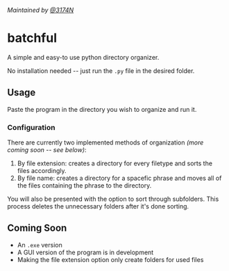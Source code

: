 *Maintained by [@3174N](https://github.com/3174N)*
# batchful
A simple and easy-to use python directory organizer. 

No installation needed -- just run the `.py` file in the desired folder.

## Usage
Paste the program in the directory you wish to organize and run it.

### Configuration
There are currently two implemented methods of organization *(more coming soon -- see below)*: 
1. By file extension: creates a directory for every filetype and sorts the files accordingly. 
2. By file name: creates a directory for a spacefic phrase and moves all of the files containing the phrase to the directory.

You will also be presented with the option to sort through subfolders.
This process deletes the unnecessary folders after it's done sorting.

## Coming Soon
- An `.exe` version
- A GUI version of the program is in development
- Making the file extension option only create folders for used files
